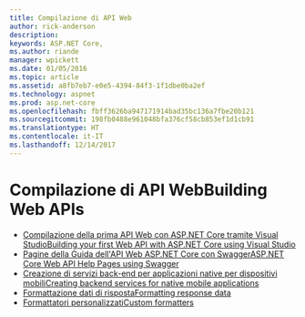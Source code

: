 ```yaml
---
title: Compilazione di API Web
author: rick-anderson
description: 
keywords: ASP.NET Core,
ms.author: riande
manager: wpickett
ms.date: 01/05/2016
ms.topic: article
ms.assetid: a8fb7eb7-e0e5-4394-84f3-1f1dbe0ba2ef
ms.technology: aspnet
ms.prod: asp.net-core
ms.openlocfilehash: fbff3626ba947171914bad35bc136a7fbe20b121
ms.sourcegitcommit: 198fb0488e961048bfa376cf58cb853ef1d1cb91
ms.translationtype: HT
ms.contentlocale: it-IT
ms.lasthandoff: 12/14/2017
---
```

# <a name="building-web-apis"></a><span data-ttu-id="5813b-103">Compilazione di API Web</span><span class="sxs-lookup"><span data-stu-id="5813b-103">Building Web APIs</span></span>

* [<span data-ttu-id="5813b-104">Compilazione della prima API Web con ASP.NET Core tramite Visual Studio</span><span class="sxs-lookup"><span data-stu-id="5813b-104">Building your first Web API with ASP.NET Core using Visual Studio</span></span>](../../tutorials/first-web-api.md)
* [<span data-ttu-id="5813b-105">Pagine della Guida dell'API Web ASP.NET Core con Swagger</span><span class="sxs-lookup"><span data-stu-id="5813b-105">ASP.NET Core Web API Help Pages using Swagger</span></span>](../../tutorials/web-api-help-pages-using-swagger.md)
* [<span data-ttu-id="5813b-106">Creazione di servizi back-end per applicazioni native per dispositivi mobili</span><span class="sxs-lookup"><span data-stu-id="5813b-106">Creating backend services for native mobile applications</span></span>](../../mobile/native-mobile-backend.md)
* [<span data-ttu-id="5813b-107">Formattazione dati di risposta</span><span class="sxs-lookup"><span data-stu-id="5813b-107">Formatting response data</span></span>](../models/formatting.md)
* [<span data-ttu-id="5813b-108">Formattatori personalizzati</span><span class="sxs-lookup"><span data-stu-id="5813b-108">Custom formatters</span></span>](../advanced/custom-formatters.md)

